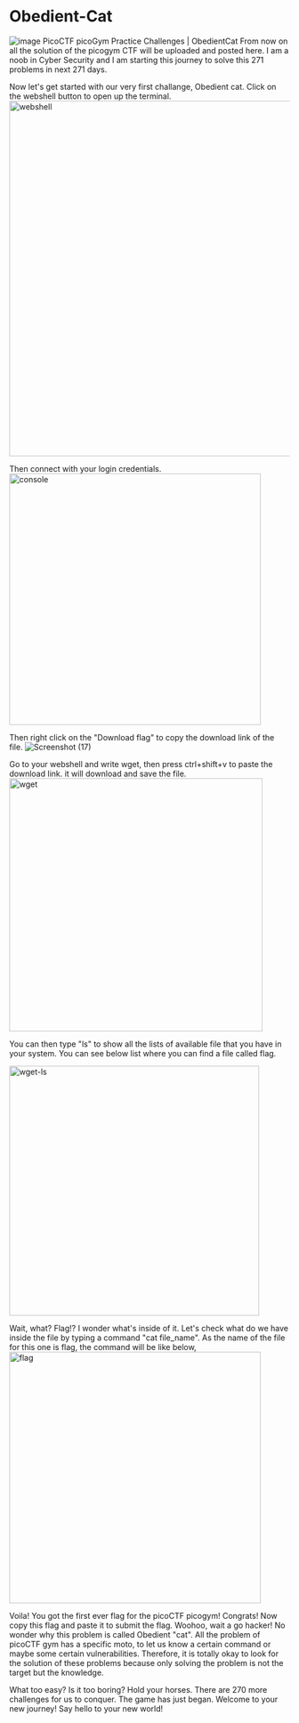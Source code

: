 # Obedient-Cat

![image](https://user-images.githubusercontent.com/111799231/186043087-b39e9424-a389-4396-a483-0fa72010b1e9.png)
PicoCTF picoGym Practice Challenges | ObedientCat
From now on all the solution of the picogym CTF will be uploaded and posted here. I am a noob in Cyber Security and I am starting this journey to solve this 271 problems in next 271 days.

Now let's get started with our very first challange, Obedient cat. Click on the webshell button to open up the terminal.
<img width="639" alt="webshell" src="https://user-images.githubusercontent.com/111799231/186043304-94d3716e-2269-4b80-b4b5-1277b1402e38.PNG">

Then connect with your login credentials. 
<img width="452" alt="console" src="https://user-images.githubusercontent.com/111799231/186043328-801921e9-0db9-4147-b9ef-1e5ea163071a.PNG">

Then right click on the "Download flag" to copy the download link of the file.
![Screenshot (17)](https://user-images.githubusercontent.com/111799231/186043367-332c5be4-6f85-4d2c-87e5-23234559d7e3.png)

Go to your webshell and write wget, then press ctrl+shift+v to paste the download link. it will download and save the file.
<img width="455" alt="wget" src="https://user-images.githubusercontent.com/111799231/186043385-32e2d898-ae67-41b8-bfa0-bd20cb374f7a.PNG">

You can then type "ls" to show all the lists of available file that you have in your system. You can see below list where you can find a file called flag.

<img width="449" alt="wget-ls" src="https://user-images.githubusercontent.com/111799231/186043397-e19d02ca-84bd-4a2c-8a7a-508afa6d0860.png">

Wait, what? Flag!? I wonder what's inside of it. Let's check what do we have inside the file by typing a command "cat file_name". As the name of the file for this one is flag, the command will be like below,
<img width="452" alt="flag" src="https://user-images.githubusercontent.com/111799231/186043420-4af929bb-210f-4cbb-b0ae-c6b92cd6b31e.png">

Voila! You got the first ever flag for the picoCTF picogym! Congrats! Now copy this flag and paste it to submit the flag. Woohoo, wait a go hacker!
No wonder why this problem is called Obedient "cat". All the problem of picoCTF gym has a specific moto, to let us know a certain command or maybe some certain vulnerabilities. Therefore, it is totally okay to look for the solution of these problems because only solving the problem is not the target but the knowledge.

What too easy? Is it too boring? Hold your horses. There are 270 more challenges for us to conquer. The game has just began. Welcome to your new journey! Say hello to your new world!
